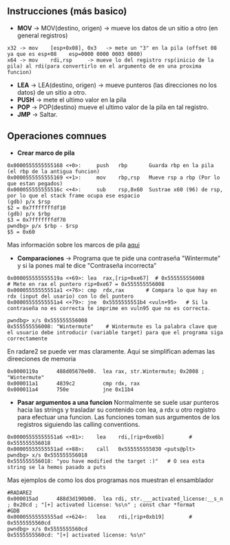 
## Instrucciones (más basico)

 - **MOV** -> MOV(destino, origen) -> mueve los datos de un sitio a otro (en general registros)
```
x32 -> mov    [esp+0x08], 0x3   -> mete un "3" en la pila (offset 08 ya que es esp+08    esp=0000 0000 0003 0000)
x64 -> mov    rdi,rsp     -> mueve lo del registro rsp(inicio de la pila) al rdi(para convertirlo en el argumento de en una proxima funcion)
```
 - **LEA** -> LEA(destino, origen) -> mueve punteros (las direcciones no los datos) de un sitio a otro.
 - **PUSH** -> mete el ultimo valor en la pila
 - **POP** -> POP(destino) mueve el ultimo valor de la pila en tal registro.
 - **JMP** -> Saltar.



## Operaciones comnues 

 - **Crear marco de pila** 
```
0x0000555555555168 <+0>:     push   rbp       Guarda rbp en la pila (el rbp de la antigua funcion)
0x0000555555555169 <+1>:     mov    rbp,rsp   Mueve rsp a rbp (Por lo que estan pegados)
0x000055555555516c <+4>:     sub    rsp,0x60  Sustrae x60 (96) de rsp, por lo que el stack frame ocupa ese espacio
(gdb) p/x $rsp
$2 = 0x7fffffffdf10
(gdb) p/x $rbp
$3 = 0x7fffffffdf70
pwndbg> p/x $rbp - $rsp
$5 = 0x60    
```
Mas información sobre los marcos de pila [aqui](https://github.com/CUCUxii/CUCUxii.github.io/blob/main/Binarios/Estructura%20de%20un%20binario.md#la-pila)

 - **Comparaciones** -> Programa que te pide una contraseña "Wintermute" y si la pones mal te dice "Contraseña incorrecta"
```
0x000055555555519a <+69>: lea  rax,[rip+0xe67]  # 0x555555556008       # Mete en rax el puntero rip+0xe67 = 0x555555556008
0x00005555555551a1 <+76>: cmp  rdx,rax       # Compara lo que hay en rdx (input del usario) con lo del puntero
0x00005555555551a4 <+79>: jne  0x5555555551b4 <vuln+95>   # Si la contraseña no es correcta te imprime en vuln95 que no es correcta.

pwndbg> x/s 0x555555556008
0x555555556008: "Wintermute"    # Wintermute es la palabra clave que el usuario debe introducir (variable target) para que el programa siga correctamente
```
En radare2 se puede ver mas claramente. Aqui se simplifican ademas las direeciones de memoria 
```
0x0000119a      488d05670e00.  lea rax, str.Wintermute; 0x2008 ; "Wintermute"
0x000011a1      4839c2         cmp rdx, rax
0x000011a4      750e           jne 0x11b4
```
 - **Pasar argumentos a una funcion**
Normalmente se suele usar punteros hacia las strings y trasladar su contenido con lea, a rdx u otro registro para efectuar una funcion.
Las funciones toman sus argumentos de los registros siguiendo las calling conventions.

```
0x00005555555551a6 <+81>:    lea    rdi,[rip+0xe6b]        # 0x555555556018
0x00005555555551ad <+88>:    call   0x555555555030 <puts@plt>
pwndbg> x/s 0x555555556018
0x555555556018: "you have modified the target :)"   # O sea esta string se la hemos pasado a puts
```
Mas ejemplos de como los dos programas nos muestran el ensamblador
```
#RADARE2
0x000015ad      488d3d190b00.  lea rdi, str.___activated_license:__s_n ; 0x20cd ; "[+] activated license: %s\n" ; const char *format
#GDB
0x00005555555555ad <+624>:   lea    rdi,[rip+0xb19]        # 0x5555555560cd 
pwndbg> x/s 0x5555555560cd
0x5555555560cd: "[+] activated license: %s\n"
```
